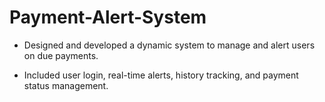 # Payment-Alert-System
* Designed and developed a dynamic system to manage and alert users on due
payments.

* Included user login, real-time alerts, history tracking, and payment status
management.
